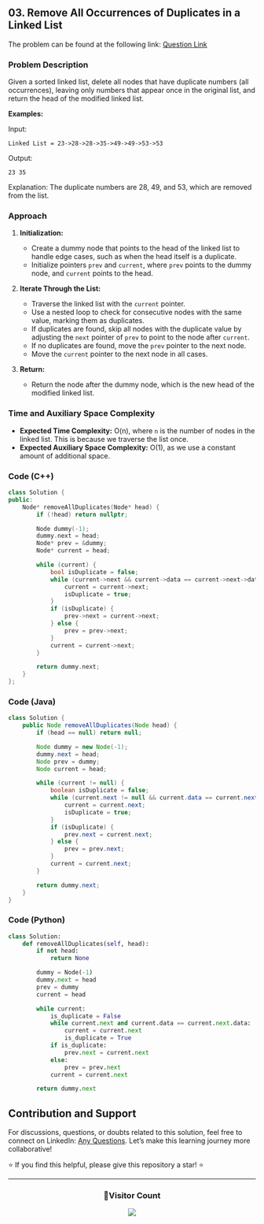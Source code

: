 ## 03. Remove All Occurrences of Duplicates in a Linked List

The problem can be found at the following link: [Question Link](https://www.geeksforgeeks.org/problems/remove-all-occurences-of-duplicates-in-a-linked-list/1)

### Problem Description

Given a sorted linked list, delete all nodes that have duplicate numbers (all occurrences), leaving only numbers that appear once in the original list, and return the head of the modified linked list.

**Examples:**

Input:

```
Linked List = 23->28->28->35->49->49->53->53
```

Output:

```
23 35
```

Explanation: The duplicate numbers are 28, 49, and 53, which are removed from the list.

### Approach

1. **Initialization:**

   - Create a dummy node that points to the head of the linked list to handle edge cases, such as when the head itself is a duplicate.
   - Initialize pointers `prev` and `current`, where `prev` points to the dummy node, and `current` points to the head.

2. **Iterate Through the List:**

   - Traverse the linked list with the `current` pointer.
   - Use a nested loop to check for consecutive nodes with the same value, marking them as duplicates.
   - If duplicates are found, skip all nodes with the duplicate value by adjusting the `next` pointer of `prev` to point to the node after `current`.
   - If no duplicates are found, move the `prev` pointer to the next node.
   - Move the `current` pointer to the next node in all cases.

3. **Return:**
   - Return the node after the dummy node, which is the new head of the modified linked list.

### Time and Auxiliary Space Complexity

- **Expected Time Complexity:** O(n), where `n` is the number of nodes in the linked list. This is because we traverse the list once.
- **Expected Auxiliary Space Complexity:** O(1), as we use a constant amount of additional space.

### Code (C++)

```cpp
class Solution {
public:
    Node* removeAllDuplicates(Node* head) {
        if (!head) return nullptr;

        Node dummy(-1);
        dummy.next = head;
        Node* prev = &dummy;
        Node* current = head;

        while (current) {
            bool isDuplicate = false;
            while (current->next && current->data == current->next->data) {
                current = current->next;
                isDuplicate = true;
            }
            if (isDuplicate) {
                prev->next = current->next;
            } else {
                prev = prev->next;
            }
            current = current->next;
        }

        return dummy.next;
    }
};
```

### Code (Java)

```java
class Solution {
    public Node removeAllDuplicates(Node head) {
        if (head == null) return null;

        Node dummy = new Node(-1);
        dummy.next = head;
        Node prev = dummy;
        Node current = head;

        while (current != null) {
            boolean isDuplicate = false;
            while (current.next != null && current.data == current.next.data) {
                current = current.next;
                isDuplicate = true;
            }
            if (isDuplicate) {
                prev.next = current.next;
            } else {
                prev = prev.next;
            }
            current = current.next;
        }

        return dummy.next;
    }
}
```

### Code (Python)

```python
class Solution:
    def removeAllDuplicates(self, head):
        if not head:
            return None

        dummy = Node(-1)
        dummy.next = head
        prev = dummy
        current = head

        while current:
            is_duplicate = False
            while current.next and current.data == current.next.data:
                current = current.next
                is_duplicate = True
            if is_duplicate:
                prev.next = current.next
            else:
                prev = prev.next
            current = current.next

        return dummy.next
```

## Contribution and Support

For discussions, questions, or doubts related to this solution, feel free to connect on LinkedIn: [Any Questions](https://www.linkedin.com/in/patel-hetkumar-sandipbhai-8b110525a/). Let’s make this learning journey more collaborative!

⭐ If you find this helpful, please give this repository a star! ⭐

---

<div align="center">
  <h3><b>📍Visitor Count</b></h3>
</div>

<p align="center">
  <img src="https://profile-counter.glitch.me/Hunterdii/count.svg" />
</p>
